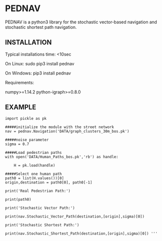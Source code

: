 # PEDNAV ####################

PEDNAV is a python3 library for the stochastic vector-based navigation and stochastic shortest path navigation.


## INSTALLATION ########

Typical installations time: <10sec

On Linux: sudo pip3 install pednav

On Windows: pip3 install pednav

Requirements:

numpy>=1.14.2
python-igraph>=0.8.0

## EXAMPLE ############

```import pednav
import pickle as pk

#####initialize the module with the street network
nav = pednav.Navigation('DATA/graph_clusters_30m_bos.pk')

#####noise parameter
sigma = 0.7

#####Load pedestrian paths
with open('DATA/Human_Paths_bos.pk','rb') as handle:

	H = pk.load(handle)
	
#####Select one human path	
path0 = list(H.values())[0]
origin,destination = path0[0], path0[-1]

print('Real Pedestrian Path:')

print(path0)

print('Stochastic Vector Path:')

print(nav.Stochastic_Vector_Path(destination,[origin],sigma)[0])

print('Stochastic Shortest Path:')

print(nav.Stochastic_Shortest_Path(destination,[origin],sigma)[0]) '''
